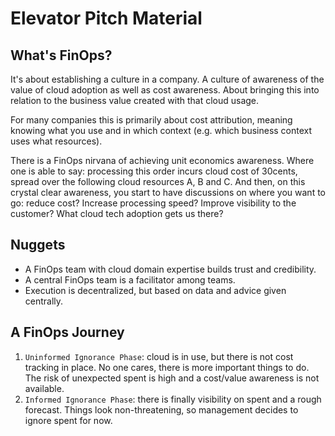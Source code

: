# Elevator Pitch Material

## What's FinOps?

It's about establishing a culture in a company. A culture of awareness of the value of cloud adoption as well as cost awareness. About bringing this into relation to the business value created with that cloud usage.

For many companies this is primarily about cost attribution, meaning knowing what you use and in which context (e.g. which business context uses what resources).

There is a FinOps nirvana of achieving unit economics awareness. Where one is able to say: processing this order incurs cloud cost of 30cents, spread over the following cloud resources A, B and C. And then, on this crystal clear awareness, you start to have discussions on where you want to go: reduce cost? Increase processing speed? Improve visibility to the customer? What cloud tech adoption gets us there?

## Nuggets 

* A FinOps team with cloud domain expertise builds trust and credibility.
* A central FinOps team is a facilitator among teams.
* Execution is decentralized, but based on data and advice given centrally.

## A FinOps Journey

1. `Uninformed Ignorance Phase`: cloud is in use, but there is not cost tracking in place. No one cares, there is more important things to do. The risk of unexpected spent is high and a cost/value awareness is not available.
2. `Informed Ignorance Phase`: there is finally visibility on spent and a rough forecast. Things look non-threatening, so management decides to ignore spent for now.

